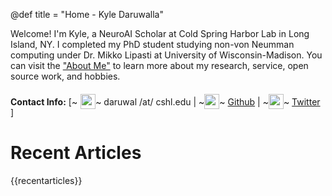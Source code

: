 @def title = "Home - Kyle Daruwalla"

Welcome! I'm Kyle, a NeuroAI Scholar at Cold Spring Harbor Lab in Long Island, NY. I completed my PhD student studying non-von Neumman computing under Dr. Mikko Lipasti at University of Wisconsin-Madison. You can visit the ["About Me"](/about) to learn more about my research, service, open source work, and hobbies.

**Contact Info:** [~~~<img src="https://img.icons8.com/doodle/48/000000/new-post.png" style="width:24px;height:24px;position: relative; top: 6px; padding-left: 5px" >~~~ daruwal /at/ cshl.edu | ~~~<img src="/assets/github.svg" style="width:24px;height:24px;position: relative; top: 6px; padding-left: 0px">~~~ [Github](https://github.com/darsnack) | ~~~<img src="/assets/twitter.svg" style="width:24px;height:24px;position: relative; top: 6px; padding-left: 0px">~~~ [Twitter](https://twitter.com/darsnack)  ]

# Recent Articles

{{recentarticles}}